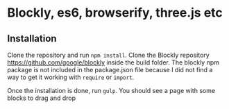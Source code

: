 # Blockly, es6, browserify, three.js etc

## Installation
Clone the repository and run `npm install`.
Clone the Blockly repository https://github.com/google/blockly inside the build folder. The blockly npm package is not included in the package.json file because I did not find a way to get it working with `require` or `import`.

Once the installation is done, run `gulp`. You should see a page with some blocks to drag and drop
